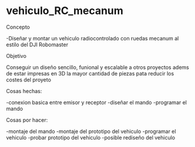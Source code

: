 # vehiculo_RC_mecanum

Concepto

-Diseñar y montar un vehiculo radiocontrolado con ruedas mecanum al estilo del DJI Robomaster


Objetivo

Conseguir un diseño sencillo, funional y escalable a otros proyectos adems de estar impresas en 3D la mayor cantidad de piezas pata reducir los costes del proyeto


Cosas hechas:

  -conexion basica entre emisor y receptor
  -diseñar el mando
  -programar el mando
  
  
Cosas por hacer:

  -montaje del mando
  -montaje del prototipo del vehiculo
  -programar el vehiculo
  -probar prototipo del vehiculo
  -posible rediseño del vehiculo
